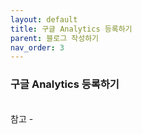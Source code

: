 ```yaml
---
layout: default
title: 구글 Analytics 등록하기
parent: 블로그 작성하기
nav_order: 3
---
```


### 구글 Analytics 등록하기


<br/>
참고 - <https://devinlife.com/howto%20github%20pages/google-search-console-and-analytics/>
